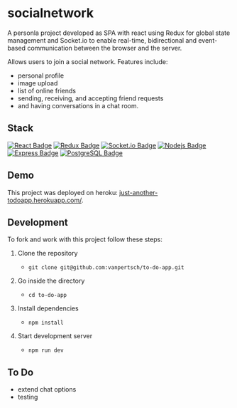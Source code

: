 # socialnetwork

A personla project developed as SPA with react using Redux for global state management and Socket.io to enable real-time, bidirectional and event-based communication between the browser and the server.

Allows users to join a social network. Features include: 
 - personal profile 
 - image upload
 - list of online friends
 - sending, receiving, and accepting friend requests
 - and having conversations in a chat room.



## Stack

[![React Badge](https://img.shields.io/badge/-React-61DAFB?style=flat&labelColor=302d2d&logo=react&logoColor=61DAFB)](#)  [![Redux Badge](https://img.shields.io/badge/-Redux-764ABC?style=flat&labelColor=f7efef&logo=redux&logoColor=764ABC)](#) [![Socket.io Badge](https://img.shields.io/badge/-Socket.io-010101?style=flat&labelColor=302d2d&logo=socket.io&logoColor=#010101)](#) [![Nodejs Badge](https://img.shields.io/badge/-Nodejs-3C873A?style=flat&labelColor=302d2d&logo=node.js&logoColor=3C873A)](#) [![Express Badge](https://img.shields.io/badge/-Express-000000?style=flat&labelColor=f7efef&logo=express&logoColor=000000)](#) [![PostgreSQL Badge](https://img.shields.io/badge/-PostgreSQL-4169E1?style=flat&labelColor=f7efef&logo=postgreSQL&logoColor=4169E1)](#)

## Demo

This project was deployed on heroku: [just-another-todoapp.herokuapp.com/](https://just-another-todoapp.herokuapp.com/).

## Development

To fork and work with this project follow these steps:

1. Clone the repository

   -  `git clone git@github.com:vanpertsch/to-do-app.git`

2. Go inside the directory

   -   `cd to-do-app`

3. Install dependencies

   -   `npm install`

4. Start development server

    -   `npm run dev`


## To Do
 - extend chat options 
 - testing
